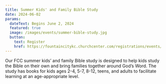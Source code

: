 ```yaml
---
title: Summer Kids' and Family Bible Study
date: 2024-06-02
params:
  dateText: Begins June 2, 2024
  featured: true
  image: /images/events/summer-bible-study.jpg
  button:
    text: Register
    href: https://fountaincitykc.churchcenter.com/registrations/events/2267968
---
```


Our FCC summer kids’ and family Bible study is designed to help kids study the Bible on their own and bring families together around God’s Word. The study has books for kids ages 2-4, 5-7, 8-12, teens, and adults to facilitate learning at an age-appropriate level.

<!--more-->
